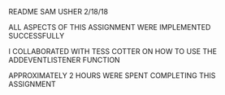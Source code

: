 README
SAM USHER
2/18/18

ALL ASPECTS OF THIS ASSIGNMENT WERE IMPLEMENTED SUCCESSFULLY

I COLLABORATED WITH TESS COTTER ON HOW TO USE THE ADDEVENTLISTENER FUNCTION

APPROXIMATELY 2 HOURS WERE SPENT COMPLETING THIS ASSIGNMENT